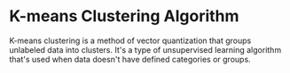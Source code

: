 # K-means Clustering Algorithm
K-means clustering is a method of vector quantization that groups unlabeled data into clusters. It's a type of unsupervised learning algorithm that's used when data doesn't have defined categories or groups.